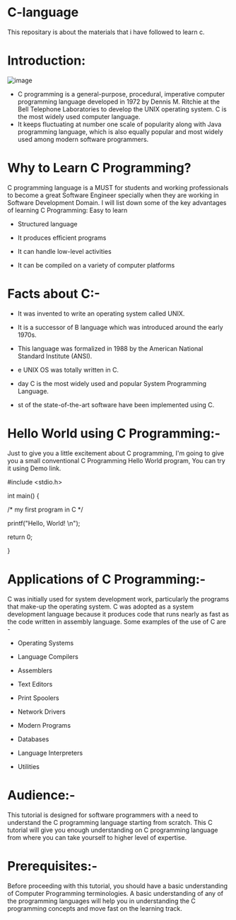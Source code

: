 # C-language
This repositary is about the materials that i have followed to learn c.
# Introduction:

![image](https://user-images.githubusercontent.com/88799249/161821311-271b2083-a3ba-41f9-9c04-929457834b20.png)

* C programming is a general-purpose, procedural, imperative computer programming language developed in 1972 by Dennis M. Ritchie at the Bell Telephone Laboratories to develop the UNIX operating system. C is the most widely used computer language.
* It keeps fluctuating at number one scale of popularity along with Java programming language, which is also equally popular and most widely used among modern software programmers.
# Why to Learn C Programming?

C programming language is a MUST for students and working professionals to become a great Software Engineer specially when they are working in Software Development Domain. I will list down some of the key advantages of learning C Programming:
Easy to learn

* Structured language

* It produces efficient programs

* It can handle low-level activities

* It can be compiled on a variety of computer platforms
# Facts about C:-
* It was invented to write an operating system called UNIX.

* It is a successor of B language which was introduced around the early 1970s.

* This language was formalized in 1988 by the American National Standard Institute (ANSI).

* e UNIX OS was totally written in C.

* day C is the most widely used and popular System Programming Language.

* st of the state-of-the-art software have been implemented using C.
# Hello World using C Programming:-
Just to give you a little excitement about C programming, I'm going to give you a small conventional C Programming Hello World program, You can try it using Demo link.


#include <stdio.h>

int main() {

   /* my first program in C */
   
   printf("Hello, World! \n");
   
   
   return 0;
   
}
# Applications of C Programming:-
C was initially used for system development work, particularly the programs that make-up the operating system. C was adopted as a system development language because it produces code that runs nearly as fast as the code written in assembly language. Some examples of the use of C are -

* Operating Systems

* Language Compilers

* Assemblers

* Text Editors


* Print Spoolers

* Network Drivers

* Modern Programs

* Databases

* Language Interpreters

* Utilities
# Audience:-
This tutorial is designed for software programmers with a need to understand the C programming language starting from scratch. This C tutorial will give you enough understanding on C programming language from where you can take yourself to higher level of expertise.
# Prerequisites:-
Before proceeding with this tutorial, you should have a basic understanding of Computer Programming terminologies. A basic understanding of any of the programming languages will help you in understanding the C programming concepts and move fast on the learning track.
